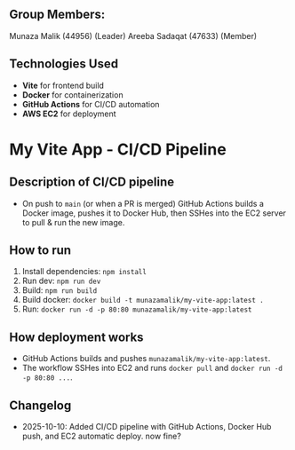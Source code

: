 ## Group Members:
Munaza Malik (44956) (Leader)
Areeba Sadaqat (47633) (Member)

## Technologies Used
- **Vite** for frontend build
- **Docker** for containerization
- **GitHub Actions** for CI/CD automation
- **AWS EC2** for deployment

# My Vite App - CI/CD Pipeline

## Description of CI/CD pipeline
- On push to `main` (or when a PR is merged) GitHub Actions builds a Docker image, pushes it to Docker Hub, then SSHes into the EC2 server to pull & run the new image.

## How to run
1. Install dependencies: `npm install`
2. Run dev: `npm run dev`
3. Build: `npm run build`
4. Build docker: `docker build -t munazamalik/my-vite-app:latest .`
5. Run: `docker run -d -p 80:80 munazamalik/my-vite-app:latest`

## How deployment works
- GitHub Actions builds and pushes `munazamalik/my-vite-app:latest`.
- The workflow SSHes into EC2 and runs `docker pull` and `docker run -d -p 80:80 ...`.

## Changelog
- 2025-10-10: Added CI/CD pipeline with GitHub Actions, Docker Hub push, and EC2 automatic deploy.  now fine?